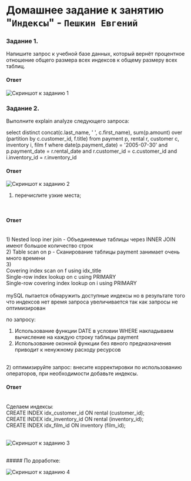 # Домашнее задание к занятию "`Индексы`" - `Пешкин Евгений`

### Задание 1.
Напишите запрос к учебной базе данных, который вернёт процентное отношение общего размера всех индексов к общему размеру всех таблиц.

#### Ответ
![Скриншот к заданию 1](https://github.com/SoReX48/12-05.md/blob/main/Индексы/1.png)

### Задание 2.
Выполните explain analyze следующего запроса:

select distinct concat(c.last_name, ' ', c.first_name), sum(p.amount) over (partition by c.customer_id, f.title)
from payment p, rental r, customer c, inventory i, film f
where date(p.payment_date) = '2005-07-30' and p.payment_date = r.rental_date and r.customer_id = c.customer_id and i.inventory_id = r.inventory_id

#### Ответ
![Скриншот к заданию 2](https://github.com/SoReX48/12-05.md/blob/main/Индексы/2.png)

1) перечислите узкие места;
<br/>

#### Ответ
<br/>
1) Nested loop iner join - Объединяемые таблицы через INNER JOIN имеют большое количество строк
<br/>
2) Table scan on p - Сканирование таблицы payment занимает очень много времени
<br/>
3)
<br/> 
Covering index scan on f using idx_title
<br/>
Single-row index lookup on c using PRIMARY
<br/>   
Single-row covering index lookup on i using PRIMARY
<br/>
<br/>
mySQL пытается обнаружить доступные индексы но в результате того что индексов нет время запроса увеличивается так как
запросы не оптимизирован

по запросу:
1) Использование функции DATE в условии WHERE накладываем вычисление на каждую строку таблицы payment
2) Использование оконной функции без явного предназначения приводит к ненужному расходу ресурсов
<br/>
2) оптимизируйте запрос: внесите корректировки по использованию операторов, при необходимости добавьте индексы.
<br/>

#### Ответ
<br/>
Сделаем индексы:
<br/>
CREATE INDEX idx_customer_id ON rental (customer_id);
<br/>
CREATE INDEX idx_inventory_id ON rental (inventory_id);
<br/>
CREATE INDEX idx_film_id ON inventory (film_id);

<br/>
<br/>

![Скриншот к заданию 3](https://github.com/SoReX48/12-05.md/blob/main/Индексы/3.png)

<br/>
##### По доработке:

![Скриншот к заданию 4](https://github.com/SoReX48/12-05.md/blob/main/Индексы/4.png)
